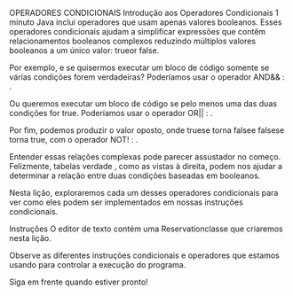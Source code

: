 OPERADORES CONDICIONAIS
Introdução aos Operadores Condicionais
1 minuto
Java inclui operadores que usam apenas valores booleanos. Esses operadores condicionais ajudam a simplificar expressões que contêm relacionamentos booleanos complexos reduzindo múltiplos valores booleanos a um único valor: trueor false.

Por exemplo, e se quisermos executar um bloco de código somente se várias condições forem verdadeiras? Poderíamos usar o operador AND&& : .

Ou queremos executar um bloco de código se pelo menos uma das duas condições for true. Poderíamos usar o operador OR|| : .

Por fim, podemos produzir o valor oposto, onde truese torna falsee falsese torna true, com o operador NOT! : .

Entender essas relações complexas pode parecer assustador no começo. Felizmente, tabelas verdade , como as vistas à direita, podem nos ajudar a determinar a relação entre duas condições baseadas em booleanos.

Nesta lição, exploraremos cada um desses operadores condicionais para ver como eles podem ser implementados em nossas instruções condicionais.

Instruções
O editor de texto contém uma Reservationclasse que criaremos nesta lição.

Observe as diferentes instruções condicionais e operadores que estamos usando para controlar a execução do programa.

Siga em frente quando estiver pronto!